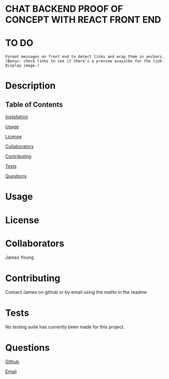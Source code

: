  
 # CHAT BACKEND PROOF OF CONCEPT WITH REACT FRONT END

# TO DO

    Format messages on front end to detect links and wrap them in anchors.
    (Bonus: check links to see if there's a preview avaialbe for the link. Display image.)



 # Description

   
    

  ## Table of Contents

  [Installation](#installation)

  [Usage](#usage)

  [License](#license)

  [Collaborators](#collaborators)

  [Contributing](#contributing)

  [Tests](#tests)

  [Questions](#questions)





  

  # Usage 

  
  # License

  

  # Collaborators

  James Young

  

  # Contributing

  Contact James on github or by email using the mailto in the readme

  

  # Tests

  No testing suite has currently been made for this project.



  # Questions

  [Github](https://www.github.com/jamesyoungGHusername)

  [Email](mailto:jamesyoungwrites@gmail.com)
  


  